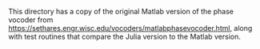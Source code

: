 This directory has a copy of the original Matlab version
of the phase vocoder from
https://sethares.engr.wisc.edu/vocoders/matlabphasevocoder.html,
along with test routines
that compare the Julia version to the Matlab version.
